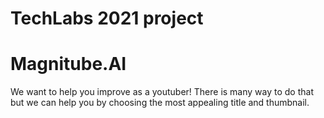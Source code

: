 # TechLabs 2021 project
# Magnitube.AI
We want to help you improve as a youtuber! 
There is many way to do that but we can help you by choosing the most appealing title and thumbnail.


